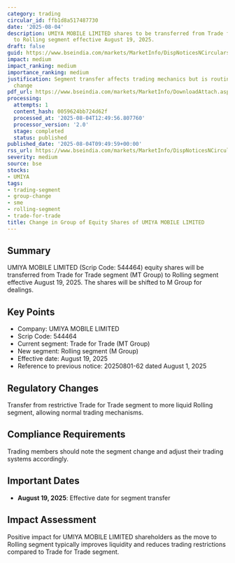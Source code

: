 ```yaml
---
category: trading
circular_id: ffb1d8a517487730
date: '2025-08-04'
description: UMIYA MOBILE LIMITED shares to be transferred from Trade for Trade segment
  to Rolling segment effective August 19, 2025.
draft: false
guid: https://www.bseindia.com/markets/MarketInfo/DispNoticesNCirculars.aspx?Noticeid={757CD22A-B99C-4F04-B859-3EEFFB139523}&noticeno=20250804-12&dt=08/04/2025&icount=12&totcount=31&flag=0
impact: medium
impact_ranking: medium
importance_ranking: medium
justification: Segment transfer affects trading mechanics but is routine administrative
  change
pdf_url: https://www.bseindia.com/markets/MarketInfo/DownloadAttach.aspx?id=20250804-12&attachedId=
processing:
  attempts: 1
  content_hash: 0059624bb724d62f
  processed_at: '2025-08-04T12:49:56.807760'
  processor_version: '2.0'
  stage: completed
  status: published
published_date: '2025-08-04T09:49:59+00:00'
rss_url: https://www.bseindia.com/markets/MarketInfo/DispNoticesNCirculars.aspx?Noticeid={757CD22A-B99C-4F04-B859-3EEFFB139523}&noticeno=20250804-12&dt=08/04/2025&icount=12&totcount=31&flag=0
severity: medium
source: bse
stocks:
- UMIYA
tags:
- trading-segment
- group-change
- sme
- rolling-segment
- trade-for-trade
title: Change in Group of Equity Shares of UMIYA MOBILE LIMITED
---
```


## Summary

UMIYA MOBILE LIMITED (Scrip Code: 544464) equity shares will be transferred from Trade for Trade segment (MT Group) to Rolling segment effective August 19, 2025. The shares will be shifted to M Group for dealings.

## Key Points

- Company: UMIYA MOBILE LIMITED
- Scrip Code: 544464
- Current segment: Trade for Trade (MT Group)
- New segment: Rolling segment (M Group)
- Effective date: August 19, 2025
- Reference to previous notice: 20250801-62 dated August 1, 2025

## Regulatory Changes

Transfer from restrictive Trade for Trade segment to more liquid Rolling segment, allowing normal trading mechanisms.

## Compliance Requirements

Trading members should note the segment change and adjust their trading systems accordingly.

## Important Dates

- **August 19, 2025**: Effective date for segment transfer

## Impact Assessment

Positive impact for UMIYA MOBILE LIMITED shareholders as the move to Rolling segment typically improves liquidity and reduces trading restrictions compared to Trade for Trade segment.